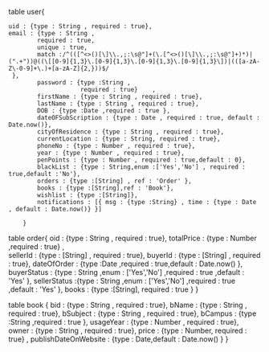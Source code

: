 table user{

    uid : {type : String , required : true},
    email : {type : String ,
            required : true,
            unique : true,
            match :/^(([^<>()[\]\\.,;:\s@"]+(\.[^<>()[\]\\.,;:\s@"]+)*)|(".+"))@((\[[0-9]{1,3}\.[0-9]{1,3}\.[0-9]{1,3}\.[0-9]{1,3}\])|(([a-zA-Z\-0-9]+\.)+[a-zA-Z]{2,}))$/
     },
            password : {type :String ,
                        required : true}    ,
            firstName : {type : String , required : true},
            lastName : {type : String , required : true},
            DOB : {type :Date ,required : true },
            dateOFSubScription : {type : Date , required : true, default : Date.now()},
            cityOfResidence : {type : String , required : true},
            currentLocation : {type : String, required : true},
            phoneNo : {type : Number , required : true},
            year : {type : Number , required : true},
            penPoints : {type : Number , required : true,default : 0},
            blackList : {type : String,enum :['Yes','No'] , required : true,default :'No'},
            orders : {type :[String] , ref : 'Order' },
            books : {type :[String],ref : 'Book'},
            wishlist : {type :[String]},
            notifications : [{ msg : {type :String} , time : {type : Date , default : Date.now()} }]

        }

table order{
oid : {type : String , required : true},
totalPrice : {type : Number ,required : true} ,  
 sellerId : {type : [String] , required : true},
buyerId : {type : [String] , required : true},
dateOfOrder : {type :Date ,required : true,default : Date.now() },
buyerStatus : {type : String ,enum : ['Yes','No'] ,required : true ,default : 'Yes' },
sellerStatus :{type : String ,enum : ['Yes','No'] ,required : true ,default : 'Yes' },
books : {type :[String], required : true }
}

table book {
bid : {type : String , required : true},
bName : {type : String , required : true},
bSubject : {type : String , required : true},
bCampus : {type :String ,required : true },
usageYear : {type : Number , required : true},
owner : {type : String , required : true},
price : {type : Number, required : true} ,
publishDateOnWebsite : {type : Date,default : Date.now() }
}
